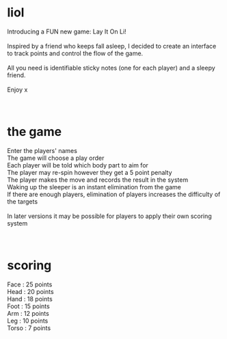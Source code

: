 # liol
Introducing a FUN new game: Lay It On Li!<br />
<br />
Inspired by a friend who keeps fall asleep, I decided to create an interface to track points and control the flow of the game.<br />
<br />
All you need is identifiable sticky notes (one for each player) and a sleepy friend.<br />
<br />
Enjoy x<br />
<br />
<br />
# the game
Enter the players' names<br />
The game will choose a play order<br />
Each player will be told which body part to aim for<br />
  The player may re-spin however they get a 5 point penalty<br />
The player makes the move and records the result in the system<br />
Waking up the sleeper is an instant elimination from the game<br />
If there are enough players, elimination of players increases the difficulty of the targets<br />
<br />
In later versions it may be possible for players to apply their own scoring system<br />
<br />
<br />
# scoring
Face  : 25 points<br />
Head  : 20 points<br />
Hand  : 18 points<br />
Foot  : 15 points<br />
Arm   : 12 points<br />
Leg   : 10 points<br />
Torso : 7 points<br />
